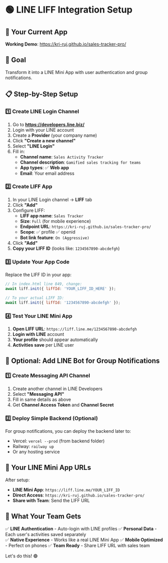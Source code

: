 # 🟢 LINE LIFF Integration Setup

## 📱 Your Current App
**Working Demo**: https://kri-ruj.github.io/sales-tracker-pro/

## 🎯 Goal
Transform it into a LINE Mini App with user authentication and group notifications.

## 📋 Step-by-Step Setup

### 1️⃣ Create LINE Login Channel
1. Go to **https://developers.line.biz/**
2. Login with your LINE account
3. Create a **Provider** (your company name)
4. Click **"Create a new channel"**
5. Select **"LINE Login"**
6. Fill in:
   - **Channel name**: `Sales Activity Tracker`
   - **Channel description**: `Gamified sales tracking for teams`
   - **App types**: ✅ **Web app**
   - **Email**: Your email address

### 2️⃣ Create LIFF App
1. In your LINE Login channel → **LIFF** tab
2. Click **"Add"**
3. Configure LIFF:
   - **LIFF app name**: `Sales Tracker`
   - **Size**: `Full` (for mobile experience)
   - **Endpoint URL**: `https://kri-ruj.github.io/sales-tracker-pro/`
   - **Scope**: ✅ profile ✅ openid
   - **Bot link feature**: `On (Aggressive)`
4. Click **"Add"**
5. **Copy your LIFF ID** (looks like: `1234567890-abcdefgh`)

### 3️⃣ Update Your App Code
Replace the LIFF ID in your app:

```javascript
// In index.html line 849, change:
await liff.init({ liffId: 'YOUR_LIFF_ID_HERE' });

// To your actual LIFF ID:
await liff.init({ liffId: '1234567890-abcdefgh' });
```

### 4️⃣ Test Your LINE Mini App
1. **Open LIFF URL**: `https://liff.line.me/1234567890-abcdefgh`
2. **Login with LINE** account
3. **Your profile** should appear automatically
4. **Activities save** per LINE user

## 🤖 Optional: Add LINE Bot for Group Notifications

### 1️⃣ Create Messaging API Channel
1. Create another channel in LINE Developers
2. Select **"Messaging API"**
3. Fill in same details as above
4. Get **Channel Access Token** and **Channel Secret**

### 2️⃣ Deploy Simple Backend (Optional)
For group notifications, you can deploy the backend later to:
- Vercel: `vercel --prod` (from backend folder)
- Railway: `railway up`
- Or any hosting service

## 🎊 Your LINE Mini App URLs

After setup:
- **LINE Mini App**: `https://liff.line.me/YOUR_LIFF_ID`
- **Direct Access**: `https://kri-ruj.github.io/sales-tracker-pro/`
- **Share with Team**: Send the LIFF URL

## 🚀 What Your Team Gets

✅ **LINE Authentication** - Auto-login with LINE profiles
✅ **Personal Data** - Each user's activities saved separately  
✅ **Native Experience** - Works like a real LINE Mini App
✅ **Mobile Optimized** - Perfect on phones
✅ **Team Ready** - Share LIFF URL with sales team

Let's do this! 🟢